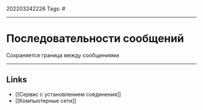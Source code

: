 202203242226
Tags: #

---

# Последовательности сообщений
 Сохраняется граница между сообщениями
 

---
## Links
- [[Сервис с установлением соединения]]
- [[Компьютерные сети]]
